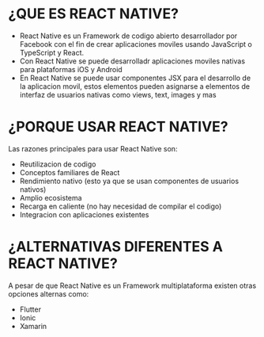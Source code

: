 # ¿QUE ES REACT NATIVE?
- React Native es un Framework de codigo abierto desarrollador por Facebook con el fin de crear aplicaciones moviles usando JavaScript o TypeScript y React.
- Con React Native se puede desarrolladr aplicaciones moviles nativas para plataformas iOS y Android
- En React Native se puede usar componentes JSX para el desarrollo de la aplicacion movil, estos elementos pueden asignarse a elementos de interfaz de usuarios nativas como views, text, images y mas 

# ¿PORQUE USAR REACT NATIVE?
Las razones principales para usar React Native son:
- Reutilizacion de codigo
- Conceptos familiares de React
- Rendimiento nativo (esto ya que se usan componentes de usuarios nativos)
- Amplio ecosistema
- Recarga en caliente (no hay necesidad de compilar el codigo)
- Integracion con aplicaciones existentes

# ¿ALTERNATIVAS DIFERENTES A REACT NATIVE?
A pesar de que React Native es un Framework multiplataforma existen otras opciones alternas como:
- Flutter
- Ionic
- Xamarin